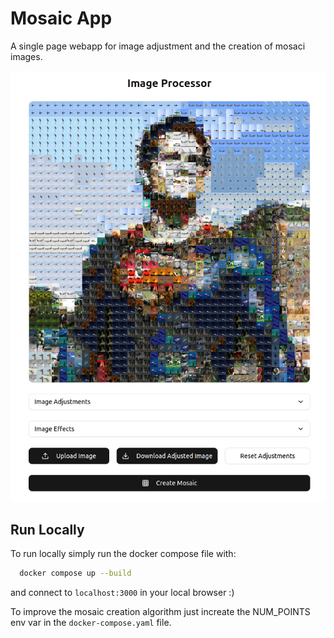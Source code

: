 # Mosaic App

A single page webapp for image adjustment and the creation of mosaci images.

![Advanced Search Example](images/example.png)

## Run Locally

To run locally simply run the docker compose file with:

```bash
  docker compose up --build
```

and connect to `localhost:3000` in your local browser :)

To improve the mosaic creation algorithm just increate the NUM_POINTS env var in the `docker-compose.yaml` file.